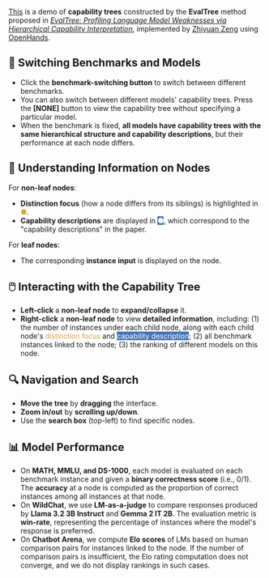 [This](https://zhiyuan-zeng.github.io/EvalTree-demo/) is a demo of **capability trees** constructed by the **EvalTree** method proposed in [*EvalTree: Profiling Language Model Weaknesses via Hierarchical Capability Interpretation*](https://zhiyuan-zeng.github.io/), implemented by [Zhiyuan Zeng](https://zhiyuan-zeng.github.io/) using [OpenHands](https://app.all-hands.dev/).

## 🔄 Switching Benchmarks and Models

- Click the **benchmark-switching button** to switch between different benchmarks.
- You can also switch between different models' capability trees. Press the **[NONE]** button to view the capability tree without specifying a particular model.
- When the benchmark is fixed, **all models have capability trees with the same hierarchical structure and capability descriptions**, but their performance at each node differs.

## 🎨 Understanding Information on Nodes

For **non-leaf nodes**:
- **Distinction focus** (how a node differs from its siblings) is highlighted in <span style="color:#D9A441;">●</span>.
- **Capability descriptions** are displayed in <span style="color:#FFFFFF; background-color:#4575B4;">●</span>, which correspond to the "capability descriptions" in the paper.

For **leaf nodes**:
- The corresponding **instance input** is displayed on the node.

## 🖱️ Interacting with the Capability Tree

- **Left-click** a **non-leaf node** to **expand/collapse** it.
- **Right-click** a **non-leaf node** to view **detailed information**, including: (1) the number of instances under each child node, along with each child node's <span style="color:#D9A441;">distinction focus</span> and <span style="color:#FFFFFF; background-color:#4575B4;">capability description</span>; (2) all benchmark instances linked to the node; (3) the ranking of different models on this node.

## 🔍 Navigation and Search

- **Move the tree** by **dragging** the interface.
- **Zoom in/out** by **scrolling up/down**.
- Use the **search box** (top-left) to find specific nodes.

## 📊 Model Performance

- On **MATH, MMLU, and DS-1000**, each model is evaluated on each benchmark instance and given a **binary correctness score** (i.e., 0/1). The **accuracy** at a node is computed as the proportion of correct instances among all instances at that node.
- On **WildChat**, we use **LM-as-a-judge** to compare responses produced by **Llama 3.2 3B Instruct** and **Gemma 2 IT 2B**. The evaluation metric is **win-rate**, representing the percentage of instances where the model's response is preferred.
- On **Chatbot Arena**, we compute **Elo scores** of LMs based on human comparison pairs for instances linked to the node. If the number of comparison pairs is insufficient, the Elo rating computation does not converge, and we do not display rankings in such cases.
